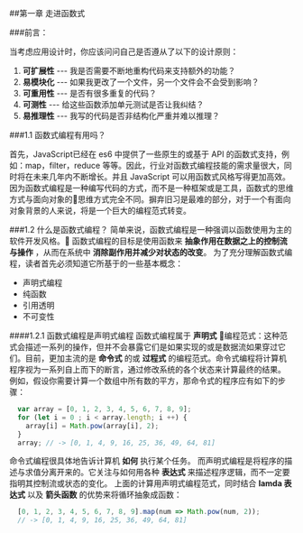 ##第一章 走进函数式

###前言：

当考虑应用设计时，你应该问问自己是否遵从了以下的设计原则：

  1. **可扩展性** --- 我是否需要不断地重构代码来支持额外的功能？
  2. **易模块化** --- 如果我更改了一个文件，另一个文件会不会受到影响？
  3. **可重用性** --- 是否有很多重复的代码？
  4. **可测性** --- 给这些函数添加单元测试是否让我纠结？
  5. **易推理性** --- 我写的代码是否非结构化严重并难以推理？

###1.1 函数式编程有用吗？

  首先，JavaScript已经在 es6 中提供了一些原生的或基于 API 的函数式支持，例如：map，filter，reduce 等等。因此，行业对函数式编程技能的需求量很大，同时将在未来几年内不断增长。并且 JavaScript 可以用函数式风格写得更加高效。
  因为函数式编程是一种编写代码的方式，而不是一种框架或是工具，函数式的思维方式与面向对象的思维方式完全不同。摒弃旧习是最难的部分，对于一个有面向对象背景的人来说，将是一个巨大的编程范式转变。

###1.2 什么是函数式编程？
  简单来说，函数式编程是一种强调以函数使用为主的软件开发风格。
  函数式编程的目标是使用函数来 **抽象作用在数据之上的控制流与操作** ，从而在系统中 **消除副作用并减少对状态的改变**。
  为了充分理解函数式编程，读者首先必须知道它所基于的一些基本概念：
  - 声明式编程
  - 纯函数
  - 引用透明
  - 不可变性

####1.2.1 函数式编程是声明式编程
  函数式编程属于 **声明式** 编程范式：这种范式会描述一系列的操作，但并不会暴露它们是如果实现的或是数据流如果穿过它们。目前，更加主流的是 **命令式** 的或 **过程式** 的编程范式。命令式编程将计算机程序视为一系列自上而下的断言，通过修改系统的各个状态来计算最终的结果。
  例如，假设你需要计算一个数组中所有数的平方，那命令式的程序应有如下的步骤：
  ```js
    var array = [0, 1, 2, 3, 4, 5, 6, 7, 8, 9];
    for (let i = 0 ; i < array.length; i ++) {
      array[i] = Math.pow(array[i], 2);
    }
    array; // -> [0, 1, 4, 9, 16, 25, 36, 49, 64, 81]
  ```
  命令式编程很具体地告诉计算机 **如何** 执行某个任务。
  而声明式编程是将程序的描述与求值分离开来的。它关注与如何用各种 **表达式** 来描述程序逻辑，而不一定要指明其控制流或状态的变化。
  上面的计算用声明式编程范式，同时结合 **lamda 表达式** 以及 **箭头函数** 的优势来将循环抽象成函数：
  ```js
    [0, 1, 2, 3, 4, 5, 6, 7, 8, 9].map(num => Math.pow(num, 2));
    // -> [0, 1, 4, 9, 16, 25, 36, 49, 64, 81]
  ```